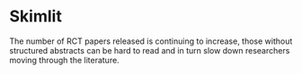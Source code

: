 # Skimlit

The number of RCT papers released is continuing to increase, those without structured abstracts can be hard to read and in turn slow down researchers moving through the literature.